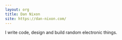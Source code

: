 ```yaml
---
layout: org
title: Dan Nixon
site: https://dan-nixon.com/
---
```


I write code, design and build random electronic things.
